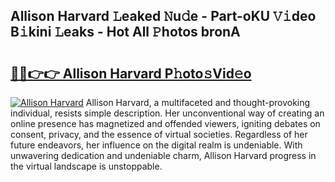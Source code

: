 ## Allison Harvard 𝙻eaked 𝙽u𝚍e - Part-oKU 𝚅𝚒deo B𝚒kini 𝙻eaks - Hot All 𝙿hotos bronA

# <h2><a href="http://ld268f.urlbe.top/?page=Allison+Harvard">🔗🔗👉👉 Allison Harvard P𝚑oto𝚜Vid𝚎o</a></h2>

[![Allison Harvard](https://i.imgur.com/eBuTRDB.gif)](http://ld268f.urlbe.top/?page=Allison+Harvard)
Allison Harvard, a multifaceted and thought-provoking individual, resists simple description. Her unconventional way of creating an online presence has magnetized and offended viewers, igniting debates on consent, privacy, and the essence of virtual societies. Regardless of her future endeavors, her influence on the digital realm is undeniable. With unwavering dedication and undeniable charm, Allison Harvard progress in the virtual landscape is unstoppable.
